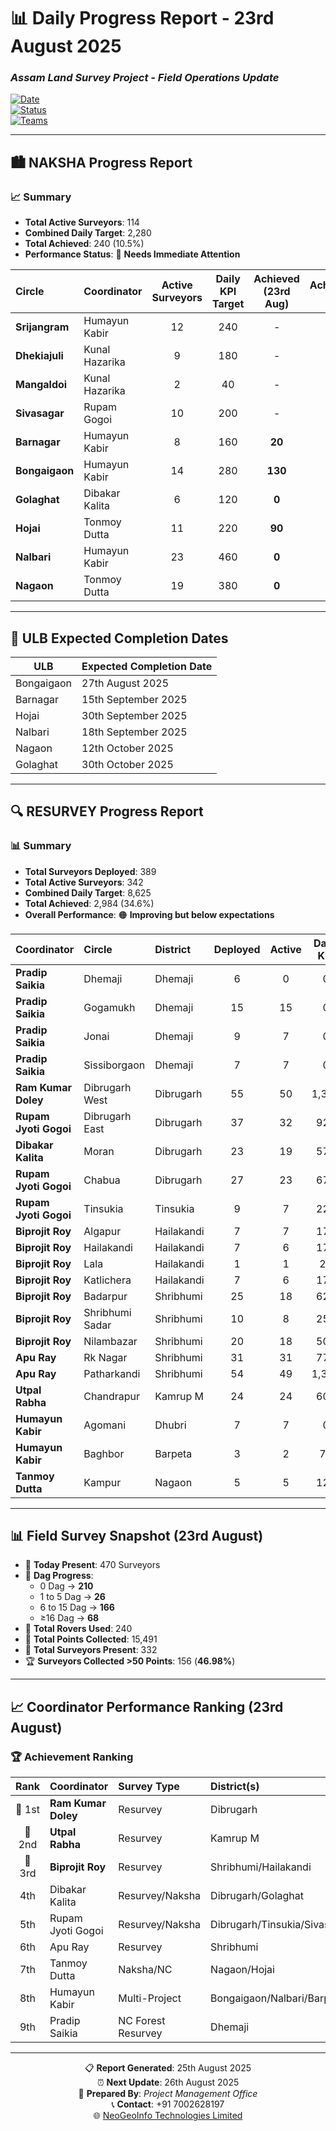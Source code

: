 # 📊 Daily Progress Report - **23rd August 2025**

### *Assam Land Survey Project - Field Operations Update*  

[![Date](https://img.shields.io/badge/Report_Date-23rd_August_2025-blue)](https://github.com)  
[![Status](https://img.shields.io/badge/Status-Active_Operations-green)](https://github.com)  
[![Teams](https://img.shields.io/badge/Active_Teams-Multiple_Circles-orange)](https://github.com)  

---

## 🏙️ **NAKSHA Progress Report**

### 📈 **Summary**
- **Total Active Surveyors**: 114  
- **Combined Daily Target**: 2,280  
- **Total Achieved**: 240 (10.5%)  
- **Performance Status**: 🔴 **Needs Immediate Attention**  

| **Circle** | **Coordinator** | **Active Surveyors** | **Daily KPI Target** | **Achieved (23rd Aug)** | **Achievement %** |
|:-----------|:----------------|:--------------------:|:-------------------:|:-----------------------:|:----------------:|
| **Srijangram** | Humayun Kabir | 12 | 240 | - | - |
| **Dhekiajuli** | Kunal Hazarika | 9 | 180 | - | - |
| **Mangaldoi** | Kunal Hazarika | 2 | 40 | - | - |
| **Sivasagar** | Rupam Gogoi | 10 | 200 | - | - |
| **Barnagar** | Humayun Kabir | 8 | 160 | **20** | **13.0%** |
| **Bongaigaon** | Humayun Kabir | 14 | 280 | **130** | **46.0%** |
| **Golaghat** | Dibakar Kalita | 6 | 120 | **0** | **0.0%** |
| **Hojai** | Tonmoy Dutta | 11 | 220 | **90** | **41.0%** |
| **Nalbari** | Humayun Kabir | 23 | 460 | **0** | **0.0%** |
| **Nagaon** | Tonmoy Dutta | 19 | 380 | **0** | **0.0%** |

---

## 📅 **ULB Expected Completion Dates**

| **ULB**       | **Expected Completion Date** |
|---------------|------------------------------|
| Bongaigaon    | 27th August 2025 |
| Barnagar      | 15th September 2025 |
| Hojai         | 30th September 2025 |
| Nalbari       | 18th September 2025 |
| Nagaon        | 12th October 2025 |
| Golaghat      | 30th October 2025 |

---

## 🔍 **RESURVEY Progress Report**

### 📊 **Summary**
- **Total Surveyors Deployed**: 389  
- **Total Active Surveyors**: 342  
- **Combined Daily Target**: 8,625  
- **Total Achieved**: 2,984 (34.6%)  
- **Overall Performance**: 🟠 **Improving but below expectations**  

| **Coordinator** | **Circle** | **District** | **Deployed** | **Active** | **Daily KPI** | **Achieved** | **%** |
|:----------------|:-----------|:-------------|:------------:|:----------:|:-------------:|:------------:|:-----:|
| **Pradip Saikia** | Dhemaji | Dhemaji | 6 | 0 | 0 | 0 | 0.0% |
| **Pradip Saikia** | Gogamukh | Dhemaji | 15 | 15 | 0 | 0 | 0.0% |
| **Pradip Saikia** | Jonai | Dhemaji | 9 | 7 | 0 | 0 | 0.0% |
| **Pradip Saikia** | Sissiborgaon | Dhemaji | 7 | 7 | 0 | 0 | 0.0% |
| **Ram Kumar Doley** | Dibrugarh West | Dibrugarh | 55 | 50 | 1,375 | **583** | **42.0%** |
| **Rupam Jyoti Gogoi** | Dibrugarh East | Dibrugarh | 37 | 32 | 925 | **268** | **29.0%** |
| **Dibakar Kalita** | Moran | Dibrugarh | 23 | 19 | 575 | **210** | **37.0%** |
| **Rupam Jyoti Gogoi** | Chabua | Dibrugarh | 27 | 23 | 675 | **206** | **30.5%** |
| **Rupam Jyoti Gogoi** | Tinsukia | Tinsukia | 9 | 7 | 225 | **35** | **16.0%** |
| **Biprojit Roy** | Algapur | Hailakandi | 7 | 7 | 175 | **98** | **56.0%** |
| **Biprojit Roy** | Hailakandi | Hailakandi | 7 | 6 | 175 | **66** | **38.0%** |
| **Biprojit Roy** | Lala | Hailakandi | 1 | 1 | 25 | **8** | **32.0%** |
| **Biprojit Roy** | Katlichera | Hailakandi | 7 | 6 | 175 | **81** | **46.0%** |
| **Biprojit Roy** | Badarpur | Shribhumi | 25 | 18 | 625 | **244** | **39.0%** |
| **Biprojit Roy** | Shribhumi Sadar | Shribhumi | 10 | 8 | 250 | **23** | **9.0%** |
| **Biprojit Roy** | Nilambazar | Shribhumi | 20 | 18 | 500 | **148** | **30.0%** |
| **Apu Ray** | Rk Nagar | Shribhumi | 31 | 31 | 775 | **216** | **28.0%** |
| **Apu Ray** | Patharkandi | Shribhumi | 54 | 49 | 1,350 | **334** | **25.0%** |
| **Utpal Rabha** | Chandrapur | Kamrup M | 24 | 24 | 600 | **304** | **51.0%** |
| **Humayun Kabir** | Agomani | Dhubri | 7 | 7 | 0 | 0 | 0.0% |
| **Humayun Kabir** | Baghbor | Barpeta | 3 | 2 | 75 | **100** | **133.0%** |
| **Tanmoy Dutta** | Kampur | Nagaon | 5 | 5 | 125 | **60** | **48.0%** |

---

## 📊 **Field Survey Snapshot (23rd August)**

- 👷 **Today Present**: 470 Surveyors  
- 📌 **Dag Progress**:  
  - 0 Dag → **210**  
  - 1 to 5 Dag → **26**  
  - 6 to 15 Dag → **166**  
  - ≥16 Dag → **68**  
- 📡 **Total Rovers Used**: 240  
- 📍 **Total Points Collected**: 15,491  
- 👥 **Total Surveyors Present**: 332  
- 🏆 **Surveyors Collected >50 Points**: 156 (**46.98%**)  

---

## 📈 **Coordinator Performance Ranking (23rd August)**

### 🏆 Achievement Ranking  

| **Rank** | **Coordinator** | **Survey Type** | **District(s)** | **Target** | **Achieved** | **Rate** |
|:--------:|:----------------|:----------------|:----------------|:----------:|:------------:|:-------:|
| 🥇 1st | **Ram Kumar Doley** | Resurvey | Dibrugarh | 1,375 | **583** | **42.0%** |
| 🥈 2nd | **Utpal Rabha** | Resurvey | Kamrup M | 720 | **304** | **42.0%** |
| 🥉 3rd | **Biprojit Roy** | Resurvey | Shribhumi/Hailakandi | 1,925 | **668** | **35.0%** |
| 4th | Dibakar Kalita | Resurvey/Naksha | Dibrugarh/Golaghat | 695 | **210** | **30.0%** |
| 5th | Rupam Jyoti Gogoi | Resurvey/Naksha | Dibrugarh/Tinsukia/Sivasagar | 1,825 | **509** | **28.0%** |
| 6th | Apu Ray | Resurvey | Shribhumi | 2,125 | **550** | **26.0%** |
| 7th | Tanmoy Dutta | Naksha/NC | Nagaon/Hojai | 770 | **150** | **19.0%** |
| 8th | Humayun Kabir | Multi-Project | Bongaigaon/Nalbari/Barpeta/Dhubri | 1,415 | **250** | **18.0%** |
| 9th | Pradip Saikia | NC Forest Resurvey | Dhemaji | 0 | **0** | **0.0%** |

---

<div align="center">

📋 **Report Generated**: 25th August 2025  
⏰ **Next Update**: 26th August 2025  
👤 **Prepared By**: *Project Management Office*  
📞 **Contact**: +91 7002628197  
🌐 [NeoGeoInfo Technologies Limited](https://neogeoinfo.com/)  

</div>
